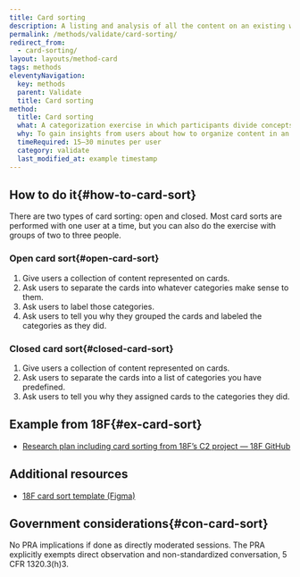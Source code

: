 ```yaml
---
title: Card sorting
description: A listing and analysis of all the content on an existing website (including pages, files, videos, audio or other data) that your users might reasonably encounter.
permalink: /methods/validate/card-sorting/
redirect_from:
  - card-sorting/
layout: layouts/method-card
tags: methods
eleventyNavigation:
  key: methods
  parent: Validate
  title: Card sorting
method:
  title: Card sorting
  what: A categorization exercise in which participants divide concepts into different groups based on their understanding of those concepts.
  why: To gain insights from users about how to organize content in an intuitive way.
  timeRequired: 15–30 minutes per user
  category: validate
  last_modified_at: example timestamp
---
```


## How to do it{#how-to-card-sort}

There are two types of card sorting: open and closed. Most card sorts are performed with one user at a time, but you can also do the exercise with groups of two to three people.

### Open card sort{#open-card-sort}
1. Give users a collection of content represented on cards.
1. Ask users to separate the cards into whatever categories make sense to them.
1. Ask users to label those categories.
1. Ask users to tell you why they grouped the cards and labeled the categories as they did.

### Closed card sort{#closed-card-sort}
1. Give users a collection of content represented on cards.
1. Ask users to separate the cards into a list of categories you have predefined.
1. Ask users to tell you why they assigned cards to the categories they did.

<section class="method--section method--section--18f-example" markdown="1" >

## Example from 18F{#ex-card-sort}

- [Research plan including card sorting from 18F’s C2 project — 18F GitHub](https://github.com/18F/C2/wiki/Sprint-5:-Interaction-model-June-2016)

</section>

<section class="method--section method--section--additional-resources" markdown="1">

## Additional resources

- [18F card sort template (Figma)](https://www.figma.com/board/jhPXgKic2ory6wWu27XcDj/18F-Card-Sort-Template)

</section

<section class="method--section method--section--government-considerations" markdown="1" >

## Government considerations{#con-card-sort}

No PRA implications if done as directly moderated sessions. The PRA explicitly exempts direct observation and non-standardized conversation, 5 CFR 1320.3(h)3.
</section>
